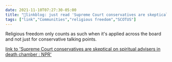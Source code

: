 ```yaml
---
date: 2021-11-10T07:27:30-05:00
title: "🔗linkblog: just read 'Supreme Court conservatives are skeptical on spiritual advisers in death chamber : NPR'"
tags: ["link","Communities","religious freedom","SCOTUS"]
---
```

Religious freedom only counts as such when it's applied across the board and not just for conservative talking points.
 
[link to 'Supreme Court conservatives are skeptical on spiritual advisers in death chamber : NPR'](https://www.npr.org/2021/11/09/1054028425/supreme-court-conservatives-are-skeptical-on-spiritual-advisers-in-death-chamber)
